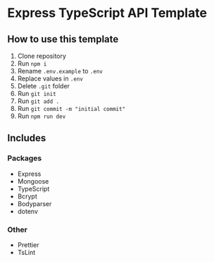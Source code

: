 # Express TypeScript API Template

## How to use this template

1. Clone repository
2. Run `npm i`
3. Rename `.env.example` to `.env`
4. Replace values in `.env`
5. Delete `.git` folder
6. Run `git init`
7. Run `git add .`
8. Run `git commit -m "initial commit"`
9. Run `npm run dev`

## Includes

### Packages

-   Express
-   Mongoose
-   TypeScript
-   Bcrypt
-   Bodyparser
-   dotenv

### Other

-   Prettier
-   TsLint
